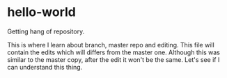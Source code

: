 # hello-world
Getting hang of repository.

This is where I learn about branch, master repo and editing.
This file will contain the edits which will differs from the master one.
Although this was similar to the master copy, after the edit it won't be the same.
Let's see if I can understand this thing.
